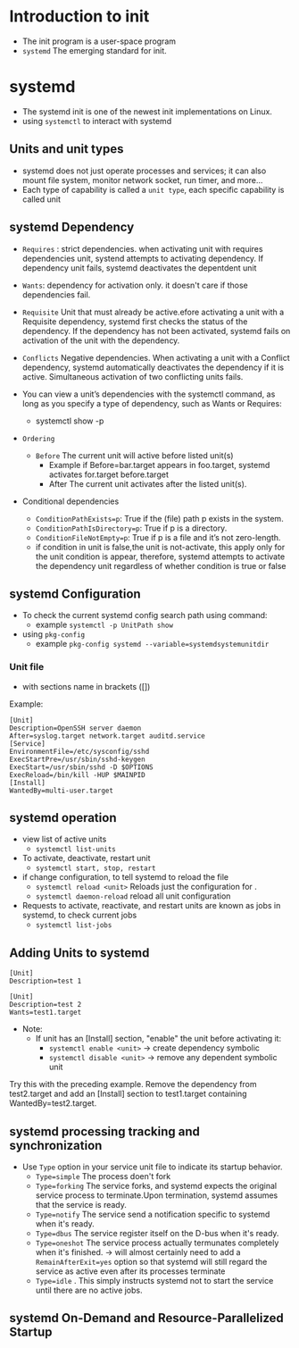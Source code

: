 

# Introduction to init
- The init program is a user-space program
- `systemd` The emerging standard for init.

# systemd
- The systemd init is one of the newest init implementations on Linux.
- using `systemctl` to interact with systemd

## Units and unit types
- systemd does not just operate processes and services; it can also mount file system, monitor network socket, run timer, and more...
- Each type of capability is called a `unit type`, each specific capability is called unit

## systemd  Dependency
- `Requires` : strict dependencies. when activating unit with requires dependencies unit, systend attempts to activating dependency. If dependency unit fails, systemd deactivates the depentdent unit
- `Wants`: dependency for activation only. it doesn't care if those dependencies fail.
- `Requisite` Unit that must already be active.efore activating a unit
with a Requisite dependency, systemd first checks the status of the
dependency. If the dependency has not been activated, systemd fails
on activation of the unit with the dependency.
- `Conflicts` Negative dependencies. When activating a unit with a
Conflict dependency, systemd automatically deactivates the dependency
if it is active. Simultaneous activation of two conflicting units fails.

- You can view a unit’s dependencies with the systemctl command, as long as you specify a type of dependency, such as Wants or Requires:
  - systemctl show -p <type> <unit> 

- `Ordering`
  - `Before` The current unit will active before listed unit(s) 
    - Example if Before=bar.target appears in foo.target, systemd activates for.target before.target
    - After The current unit activates after the listed unit(s).
- Conditional dependencies
  - `ConditionPathExists=p`: True if the (file) path p exists in the system.
  - `ConditionPathIsDirectory=p`: True if p is a directory.
  - `ConditionFileNotEmpty=p`: True if p is a file and it’s not zero-length.
  - if condition in unit is false,the unit is not-activate, this apply only for the unit condition is appear, therefore, systemd attempts to activate the dependency unit regardless of whether condition is true or false

## systemd Configuration

- To check the current systemd config search path using command:
  - example `systemctl -p UnitPath show`
- using `pkg-config`
  - example `pkg-config systemd --variable=systemdsystemunitdir`

### Unit file
- with sections name in brackets ([])

Example:
```service
[Unit]
Description=OpenSSH server daemon
After=syslog.target network.target auditd.service
[Service]
EnvironmentFile=/etc/sysconfig/sshd
ExecStartPre=/usr/sbin/sshd-keygen
ExecStart=/usr/sbin/sshd -D $OPTIONS
ExecReload=/bin/kill -HUP $MAINPID
[Install]
WantedBy=multi-user.target
```

## systemd operation
- view list of active units
  - `systemctl list-units`
- To activate, deactivate, restart unit 
  - `systemctl start, stop, restart`
- if change configuration, to tell systemd to reload the file
  - `systemctl reload <unit>` Reloads just the configuration for <unit>.
  - `systemctl daemon-reload` reload all unit configuration
- Requests to activate, reactivate, and restart units are known as jobs in systemd, to check current jobs
  - `systemctl list-jobs`

## Adding Units to systemd
```test1.target
[Unit]
Description=test 1
```

```test2.target
[Unit]
Description=test 2
Wants=test1.target
```

- Note:
    - If unit has an [Install] section, "enable" the unit before activating it:
      - `systemctl enable <unit>` -> create dependency symbolic 
      - `systemctl disable <unit>` -> remove any dependent symbolic unit

Try this with the preceding example. Remove the dependency from test2.target and add an [Install] section to test1.target containing WantedBy=test2.target.

## systemd processing tracking and synchronization
- Use `Type` option in your service unit file to indicate its startup behavior.
  - `Type=simple` The process doen't fork
  - `Type=forking` The service forks, and systemd expects the original service process to terminate.Upon termination, systemd assumes that the service is ready.
  - `Type=notify` The service send a notification specific to systemd when it's ready.
  - `Type=dbus` The service register itself on the D-bus when it's ready.
  - `Type=oneshot` The service process actually termunates completely when it's finished. -> will almost certainly need to add a `RemainAfterExit=yes` option  so that systemd will still regard the service as active even after its processes terminate
  - `Type=idle` . This simply instructs systemd not to start the service until there are no active jobs.

## systemd On-Demand and Resource-Parallelized Startup
